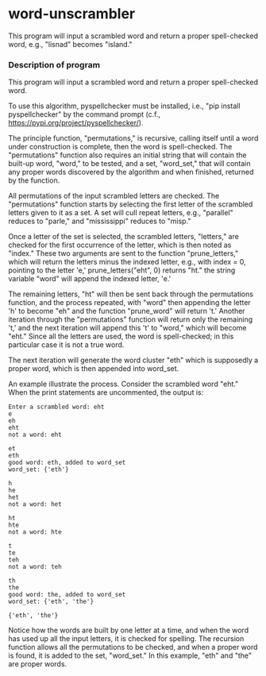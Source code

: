 # word-unscrambler
This program will input a scrambled word and return a proper spell-checked word, e.g., "lisnad" becomes "island."

### Description of program <a class="anchor" id="description"></a>

This program will input a scrambled word and return a proper spell-checked word. 

To use this algorithm, pyspellchecker must be installed, i.e., "pip install pyspellchecker" by the command prompt (c.f., https://pypi.org/project/pyspellchecker/).

The principle function, "permutations," is recursive, calling itself until a word under construction is complete, then the word is spell-checked. The "permutations" function also requires an initial string that will contain the built-up word, "word," to be tested, and a set, "word_set," that will contain any proper words discovered by the algorithm and when finished, returned by the function. 

All permutations of the input scrambled letters are checked. The "permutations" function starts by selecting the first letter of the scrambled letters given to it as a set. A set will cull repeat letters, e.g., "parallel" reduces to "parle," and "mississippi" reduces to "misp."

Once a letter of the set is selected, the scrambled letters, "letters," are checked for the first occurrence of the letter, which is then noted as "index." These two arguments are sent to the function "prune_letters," which will return the letters minus the indexed letter, e.g., with index = 0, pointing to the letter 'e,' prune_letters("eht", 0) returns "ht." the string variable "word" will append the indexed letter, 'e.'

The remaining letters, "ht" will then be sent back through the permutations function, and the process repeated, with "word" then appending the letter 'h' to become "eh" and the function "prune_word" will return 't.' Another iteration through the "permutations" function will return only the remaining 't,' and the next iteration will append this 't' to "word," which will become "eht." Since all the letters are used, the word is spell-checked; in this particular case it is not a true word. 

The next iteration will generate the word cluster "eth" which is supposedly a proper word, which is then appended into word_set. 

An example illustrate the process. Consider the scrambled word "eht." When the print statements are uncommented, the output is: 

    Enter a scrambled word: eht
    e
    eh
    eht
    not a word: eht 

    et
    eth
    good word: eth, added to word_set
    word_set: {'eth'}

    h
    he
    het
    not a word: het

    ht
    hte
    not a word: hte

    t
    te
    teh
    not a word: teh

    th
    the
    good word: the, added to word_set
    word_set: {'eth', 'the'}

    {'eth', 'the'}
    
Notice how the words are built by one letter at a time, and when the word has used up all the input letters, it is checked for spelling. The recursion function allows all the permutations to be checked, and when a proper word is found, it is added to the set, "word_set." In this example, "eth" and "the" are proper words. 
